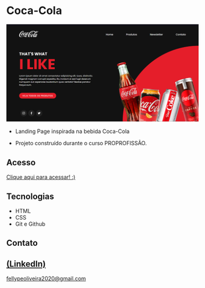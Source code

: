 # Coca-Cola

 ![preview](./.github/preview.png)
 
 - Landing Page inspirada na bebida Coca-Cola

 - Projeto construído durante o curso PROPROFISSÃO.

## Acesso
 [Clique aqui para acessar! :)](https://1fellype.github.io/TheOffice/)

## Tecnologias

- HTML
- CSS
- Git e Github

## Contato
[(LinkedIn)](https://www.linkedin.com/in/fellype-oliveira-920699230/)
-----
fellypeoliveira2020@gmail.com